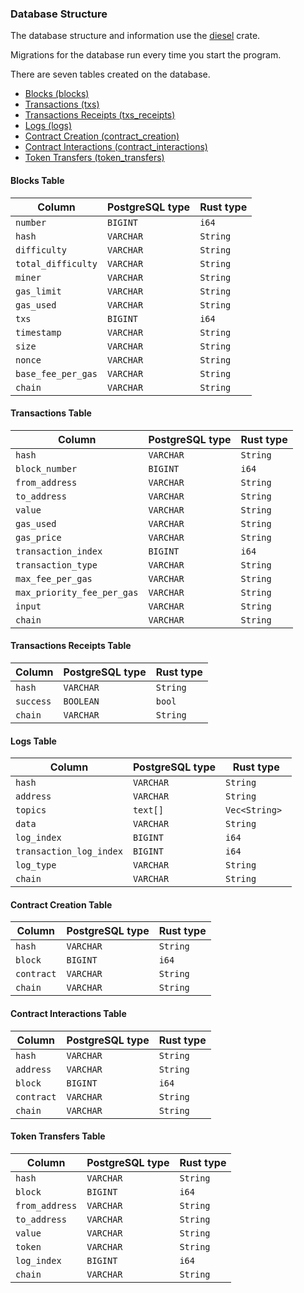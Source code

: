 ### Database Structure

The database structure and information use the [diesel](https://crates.io/crates/diesel) crate.

Migrations for the database run every time you start the program.

There are seven tables created on the database.

- [Blocks (blocks)](#blocks-table)
- [Transactions (txs)](#transactions-table)
- [Transactions Receipts (txs_receipts)](#transactions-receipts-table)
- [Logs (logs)](#logs-table)
- [Contract Creation (contract_creation)](#contract-creation-table)
- [Contract Interactions (contract_interactions)](#contract-interactions-table)
- [Token Transfers (token_transfers)](#token-transfers-table)

#### Blocks Table

| Column             | PostgreSQL type | Rust type |
| ------------------ | --------------- | --------- |
| `number`           | `BIGINT`        | `i64 `    |
| `hash`             | `VARCHAR `      | `String ` |
| `difficulty`       | `VARCHAR `      | `String ` |
| `total_difficulty` | `VARCHAR `      | `String ` |
| `miner`            | `VARCHAR `      | `String ` |
| `gas_limit`        | `VARCHAR `      | `String ` |
| `gas_used`         | `VARCHAR `      | `String ` |
| `txs`              | `BIGINT `       | `i64 `    |
| `timestamp`        | `VARCHAR `      | `String ` |
| `size`             | `VARCHAR `      | `String ` |
| `nonce`            | `VARCHAR `      | `String ` |
| `base_fee_per_gas` | `VARCHAR `      | `String ` |
| `chain`            | `VARCHAR `      | `String ` |

#### Transactions Table

| Column                     | PostgreSQL type | Rust type |
| -------------------------- | --------------- | --------- |
| `hash `                    | `VARCHAR`       | `String ` |
| `block_number`             | `BIGINT `       | `i64 `    |
| `from_address`             | `VARCHAR `      | `String ` |
| `to_address`               | `VARCHAR `      | `String ` |
| `value`                    | `VARCHAR `      | `String ` |
| `gas_used`                 | `VARCHAR `      | `String ` |
| `gas_price`                | `VARCHAR `      | `String ` |
| `transaction_index`        | `BIGINT `       | `i64 `    |
| `transaction_type`         | `VARCHAR `      | `String ` |
| `max_fee_per_gas`          | `VARCHAR `      | `String ` |
| `max_priority_fee_per_gas` | `VARCHAR `      | `String ` |
| `input`                    | `VARCHAR `      | `String ` |
| `chain`                    | `VARCHAR `      | `String ` |

#### Transactions Receipts Table

| Column    | PostgreSQL type | Rust type |
| --------- | --------------- | --------- |
| `hash `   | `VARCHAR`       | `String ` |
| `success` | `BOOLEAN `      | `bool `   |
| `chain`   | `VARCHAR `      | `String ` |

#### Logs Table

| Column                  | PostgreSQL type | Rust type      |
| ----------------------- | --------------- | -------------- |
| `hash `                 | `VARCHAR`       | `String `      |
| `address`               | `VARCHAR `      | `String `      |
| `topics`                | `text[] `       | `Vec<String> ` |
| `data`                  | `VARCHAR `      | `String `      |
| `log_index`             | `BIGINT `       | `i64 `         |
| `transaction_log_index` | `BIGINT `       | `i64 `         |
| `log_type`              | `VARCHAR `      | `String `      |
| `chain`                 | `VARCHAR `      | `String `      |

#### Contract Creation Table

| Column     | PostgreSQL type | Rust type |
| ---------- | --------------- | --------- |
| `hash `    | `VARCHAR`       | `String ` |
| `block`    | `BIGINT`        | `i64 `    |
| `contract` | `VARCHAR`       | `String`  |
| `chain`    | `VARCHAR `      | `String ` |

#### Contract Interactions Table

| Column     | PostgreSQL type | Rust type |
| ---------- | --------------- | --------- |
| `hash `    | `VARCHAR`       | `String ` |
| `address`  | `VARCHAR`       | `String ` |
| `block`    | `BIGINT`        | `i64 `    |
| `contract` | `VARCHAR`       | `String`  |
| `chain`    | `VARCHAR `      | `String ` |

#### Token Transfers Table

| Column         | PostgreSQL type | Rust type |
| -------------- | --------------- | --------- |
| `hash `        | `VARCHAR`       | `String ` |
| `block`        | `BIGINT`        | `i64 `    |
| `from_address` | `VARCHAR`       | `String ` |
| `to_address`   | `VARCHAR`       | `String ` |
| `value`        | `VARCHAR`       | `String ` |
| `token`        | `VARCHAR`       | `String`  |
| `log_index`    | `BIGINT`        | `i64`     |
| `chain`        | `VARCHAR `      | `String ` |
